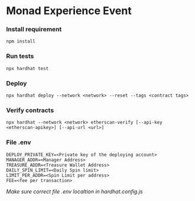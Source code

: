 # Monad Experience Event

### Install requirement
```
npm install
```
### Run tests

```
npx hardhat test
```

### Deploy

```
npx hardhat deploy --network <network> --reset --tags <contract tags>
```

### Verify contracts

```
npx hardhat --network <network> etherscan-verify [--api-key <etherscan-apikey>] [--api-url <url>]
```

### File .env

```
DEPLOY_PRIVATE_KEY=<Private key of the deploying account>
MANAGER_ADDR=<Manager Address>
TREASURE_ADDR=<Treasure Wallet Address>
DAILY_SPIN_LIMIT=<Daily Spin limit>
LIMIT_PER_ADDR=<Spin Limit per address>
FEE=<fee per transaction>
```

_Make sure correct file .env localtion in hardhat.config.js_
